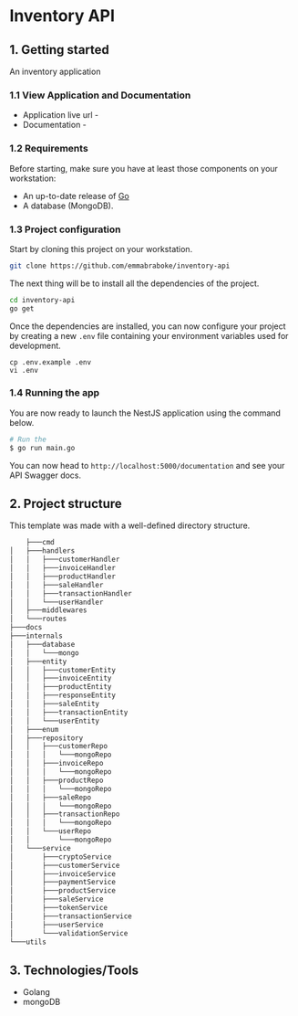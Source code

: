 # Inventory API

## 1. Getting started

An inventory application

### 1.1 View Application and Documentation

- Application live url - 
- Documentation - 

### 1.2 Requirements

Before starting, make sure you have at least those components on your workstation:

- An up-to-date release of [Go](https://go.dev/doc/install) 
- A database (MongoDB).

### 1.3 Project configuration

Start by cloning this project on your workstation.

```sh
git clone https://github.com/emmabraboke/inventory-api 
```

The next thing will be to install all the dependencies of the project.

```sh
cd inventory-api
go get 
```

Once the dependencies are installed, you can now configure your project by creating a new `.env` file containing your environment variables used for development.

```
cp .env.example .env
vi .env
```

### 1.4 Running the app

You are now ready to launch the NestJS application using the command below.

```sh
# Run the
$ go run main.go

```

You can now head to `http://localhost:5000/documentation` and see your API Swagger docs.

## 2. Project structure

This template was made with a well-defined directory structure.

```sh
    ├───cmd
│   ├───handlers
│   │   ├───customerHandler      
│   │   ├───invoiceHandler       
│   │   ├───productHandler       
│   │   ├───saleHandler
│   │   ├───transactionHandler
│   │   └───userHandler
│   ├───middlewares
│   └───routes
├───docs
├───internals
│   ├───database
│   │   └───mongo
│   ├───entity
│   │   ├───customerEntity
│   │   ├───invoiceEntity
│   │   ├───productEntity
│   │   ├───responseEntity
│   │   ├───saleEntity
│   │   ├───transactionEntity
│   │   └───userEntity
│   ├───enum
│   ├───repository
│   │   ├───customerRepo
│   │   │   └───mongoRepo
│   │   ├───invoiceRepo
│   │   │   └───mongoRepo
│   │   ├───productRepo
│   │   │   └───mongoRepo
│   │   ├───saleRepo
│   │   │   └───mongoRepo
│   │   ├───transactionRepo
│   │   │   └───mongoRepo
│   │   └───userRepo
│   │       └───mongoRepo
│   └───service
│       ├───cryptoService
│       ├───customerService
│       ├───invoiceService
│       ├───paymentService
│       ├───productService
│       ├───saleService
│       ├───tokenService
│       ├───transactionService
│       ├───userService
│       └───validationService
└───utils
```


## 3. Technologies/Tools

- Golang
- mongoDB

